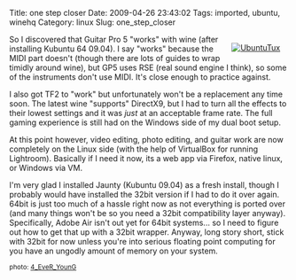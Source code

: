 Title: one step closer
Date: 2009-04-26 23:43:02
Tags: imported, ubuntu, winehq
Category: linux
Slug: one_step_closer

<div style="margin: 15px; float: right"><a href="http://www.flickr.com/photos/36642717@N00/280573813/" title="UbuntuTux" target="_blank"><img src="http://farm1.static.flickr.com/94/280573813_65536fd936_m.jpg" alt="UbuntuTux" border="0" /></a></div>

So I discovered that Guitar Pro 5 "works" with wine (after installing Kubuntu 64 09.04).  I say "works" because the MIDI part doesn't (though there are lots of guides to wrap timidly around wine), but GP5 uses RSE (real sound engine I think), so some of the instruments don't use MIDI.  It's close enough to practice against.

I also got TF2 to "work" but unfortunately won't be a replacement any time soon.  The latest wine "supports" DirectX9, but I had to turn all the effects to their lowest settings and it was <em>just</em> at an acceptable frame rate.  The full gaming experience is still had on the Windows side of my dual boot setup.

At this point however, video editing, photo editing, and guitar work are now completely on the Linux side (with the help of VirtualBox for running Lightroom).  Basically if I need it now, its a web app via Firefox, native linux, or Windows via VM.

I'm very glad I installed Jaunty (Kubuntu 09.04) as a fresh install, though I probably would have installed the 32bit version if I had to do it over again.  64bit is just too much of a hassle right now as not everything is ported over (and many things won't be so you need a 32bit compatibility layer anyway).  Specifically, Adobe Air isn't out yet for 64bit systems... so I need to figure out how to get that up with a 32bit wrapper.  Anyway, long story short, stick with 32bit for now unless you're into serious floating point computing for you have an ungodly amount of memory on your system.

<small>photo: <a href="http://www.flickr.com/photos/36642717@N00/280573813/" title="4_EveR_YounG" target="_blank">4_EveR_YounG</a></small>
